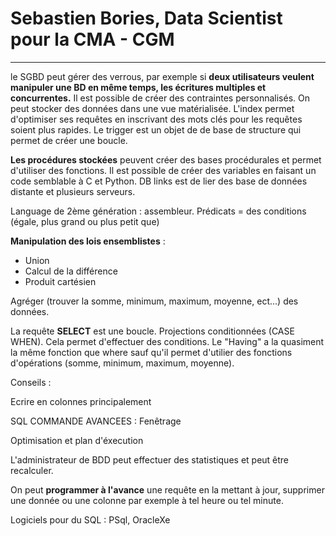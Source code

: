 # Sebastien Bories, Data Scientist pour la CMA - CGM

--------------------------------------------------------------


le SGBD peut gérer des verrous, par exemple si **deux utilisateurs veulent manipuler une BD en même temps, les écritures multiples et concurrentes.**
Il est possible de créer des contraintes personnalisés. On peut stocker des données dans une vue matérialisée.
L'index permet d'optimiser ses requêtes en inscrivant des mots clés pour les requêtes soient plus rapides.
Le trigger est un objet de de base de structure qui permet de créer une boucle.

**Les procédures stockées** peuvent créer des bases procédurales et permet d'utiliser des fonctions. 
Il est possible de créer des variables en faisant un code semblable à C et Python.
DB links est de lier des base de données distante et  plusieurs serveurs.

Language de 2ème génération : assembleur.
Prédicats = des conditions (égale, plus grand ou plus petit que)

**Manipulation des lois ensemblistes** : 
- Union
- Calcul de la différence
- Produit cartésien 

Agréger (trouver la somme, minimum, maximum, moyenne, ect...) des données.

La requête **SELECT** est une boucle. 
Projections conditionnées (CASE WHEN). Cela permet d'effectuer des conditions.
Le "Having" a la quasiment la même fonction que where sauf qu'il permet d'utilier des fonctions d'opérations (somme, minimum, maximum, moyenne).

Conseils :

Ecrire en colonnes principalement 

SQL COMMANDE AVANCEES :
Fenêtrage

Optimisation et plan d'éxecution

L'administrateur de BDD peut effectuer des statistiques et peut être recalculer.

On peut **programmer à l'avance** une requête en la mettant à jour, supprimer une donnée ou une colonne par exemple à tel heure ou tel minute.

Logiciels pour du SQL : PSql, OracleXe
